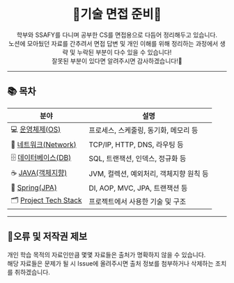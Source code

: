 <div align="center">

# 💬기술 면접 준비💬

학부와 SSAFY를 다니며 공부한 CS를 면접용으로 다듬어 정리해두고 있습니다.<br />
노션에 모아뒀던 자료를 간추려서 면접 답변 및 개인 이해를 위해 정리하는 과정에서 생략 및 누락된 부분이 다수 있을 수 있습니다!<br />
잘못된 부분이 있다면 알려주시면 감사하겠습니다!🙂<br />
</div>

---

## 📚 목차

| 분야 | 설명 |
|------|------|
| 💻 [운영체제(OS)](./OS/README.md) | 프로세스, 스케줄링, 동기화, 메모리 등 |
| 📡 [네트워크(Network)](./Network/README.md) | TCP/IP, HTTP, DNS, 라우팅 등 |
| 🗄️ [데이터베이스(DB)](./Database/README.md) | SQL, 트랜잭션, 인덱스, 정규화 등 |
| ☕ [JAVA(객체지향)](./Java/README.md) | JVM, 컬렉션, 예외처리, 객체지향 원칙 등 |
| 🍃 [Spring(JPA)](./Spring/README.md) | DI, AOP, MVC, JPA, 트랜잭션 등 |
| 🗂️ [Project Tech Stack](./ProjectStack/README.md) | 프로젝트에서 사용한 기술 및 구조 |


---

## 🚨오류 및 저작권 제보
개인 학습 목적의 자료인만큼 몇몇 자료들은 출처가 명확하지 않을 수 있습니다.<br />
해당 자료들은 문제가 될 시 Issue에 올려주시면 출처 정보를 첨부하거나 삭제하는 조치를 취하겠습니다.<br />

